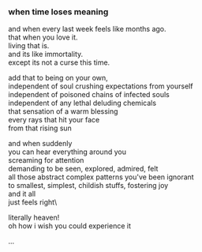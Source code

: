 ### when time loses meaning



and when every last week feels like months ago.\
that when you love it.\
living that is.\
and its like immortality. \
except its not a curse this time.

add that to being on your own,\
independent of soul crushing expectations from yourself\
independent of poisoned chains of infected souls\
independent of any lethal deluding chemicals\
that sensation of a warm blessing\
every rays that hit your face\
from that rising sun

and when suddenly\
you can hear everything around you\
screaming for attention\
demanding to be seen, explored, admired, felt\
all those abstract complex patterns you've been ignorant\
to smallest, simplest, childish stuffs, fostering joy\
and it all\
just feels right\



literally heaven!\
oh how i wish you could experience it






...